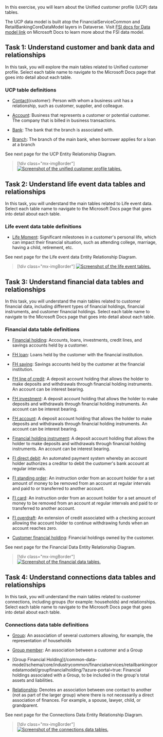 In this exercise, you will learn about the Unified customer profile (UCP) data tables.

The UCP data model is built atop the FinancialServiceCommon and RetailBankingCoreDataModel layers in Dataverse. Visit [FSI docs for Data model link](https://docs.microsoft.com/en-us/common-data-model/schema/core/industrycommon/financialservices/overview) on Microsoft Docs to learn more about the FSI data model.

## Task 1: Understand customer and bank data and relationships

In this task, you will explore the main tables related to Unified customer profile. Select each table name to navigate to the Microsoft Docs page that goes into detail about each table.

### UCP table definitions  

- [Contact](/common-data-model/schema/core/industrycommon/financialservices/financialservicescommondatamodel/contact/?azure-portal=true)(customer): Person with whom a business unit has a relationship, such as customer, supplier, and colleague.

- [Account](/common-data-model/schema/core/industrycommon/financialservices/financialservicescommondatamodel/account/?azure-portal=true): Business that represents a customer or potential customer. The company that is billed in business transactions.

- [Bank](/common-data-model/schema/core/industrycommon/financialservices/financialservicescommondatamodel/bank/?azure-portal=true):                   The bank that the branch is associated with.

- [Branch](/common-data-model/schema/core/industrycommon/financialservices/financialservicescommondatamodel/branch/?azure-portal=true): The branch of the main bank, when borrower applies for a loan at a branch

See next page for the UCP Entity Relationship Diagram.

> [!div class="mx-imgBorder"]
> [![Screenshot of the unified customer profile tables.](../media/tables.png)](../media/tables.png#lightbox)

## Task 2: Understand life event data tables and relationships

In this task, you will understand the main tables related to Life event data. Select each table name to navigate to the Microsoft Docs page that goes into detail about each table.

### Life event data table definitions

- [Life Moment](/common-data-model/schema/core/industrycommon/financialservices/retailbankingcoredatamodel/lifemoment/?azure-portal=true): Significant milestones in a customer's personal life, which can impact their financial situation, such as attending college, marriage, having a child, retirement, etc.  

See next page for the Life event data Entity Relationship Diagram.

> [!div class="mx-imgBorder"]
> [![Screenshot of the life event tables.](../media/life-event.png)](../media/life-event.png#lightbox)

## Task 3: Understand financial data tables and relationships

In this task, you will understand the main tables related to customer financial data, including different types of financial holdings, financial instruments, and customer financial holdings. Select each table name to navigate to the Microsoft Docs page that goes into detail about each table.

### Financial data table definitions

- [Financial holding](/common-data-model/schema/core/industrycommon/financialservices/retailbankingcoredatamodel/financialholding): Accounts, loans, investments, credit lines, and savings accounts held by a customer.

- [FH loan](/common-data-model/schema/core/industrycommon/financialservices/retailbankingcoredatamodel/fh_loan):                                            Loans held by the customer with the financial institution.
  
- [FH saving](/common-data-model/schema/core/industrycommon/financialservices/retailbankingcoredatamodel/fh_saving):                                        Savings accounts held by the customer at the financial institution.
  
- [FH line of credit](/common-data-model/schema/core/industrycommon/financialservices/retailbankingcoredatamodel/fh_creditline): A deposit account holding that allows the holder to make deposits and withdrawals through financial holding instruments. An account can be interest bearing.
  
- [FH investment](/common-data-model/schema/core/industrycommon/financialservices/retailbankingcoredatamodel/fh_investment): A deposit account holding that allows the holder to make deposits and withdrawals through financial holding instruments. An account can be interest bearing.
  
- [FH account](/common-data-model/schema/core/industrycommon/financialservices/retailbankingcoredatamodel/fh_account): A deposit account holding that allows the holder to make deposits and withdrawals through financial holding instruments. An account can be interest bearing.
  
- [Financial holding instrument](/common-data-model/schema/core/industrycommon/financialservices/retailbankingcoredatamodel/financialholdinginstrument): A deposit account holding that allows the holder to make deposits and withdrawals through financial holding instruments. An account can be interest bearing.
  
- [FI direct debit](/common-data-model/schema/core/industrycommon/financialservices/retailbankingcoredatamodel/fi_directdebit): An automated payment system whereby an account holder authorizes a creditor to debit the customer's bank account at regular intervals.
  
- [FI standing order](/common-data-model/schema/core/industrycommon/financialservices/retailbankingcoredatamodel/fi_standingorder): An instruction order from an account holder for a set amount of money to be removed from an account at regular intervals and paid to or transferred to another account.
  
- [FI card](/common-data-model/schema/core/industrycommon/financialservices/retailbankingcoredatamodel/fi_card):                                            An instruction order from an account holder for a set amount of money to be removed from an account at regular intervals and paid to or transferred to another account.
  
- [FI overdraft](/common-data-model/schema/core/industrycommon/financialservices/retailbankingcoredatamodel/fi_overdraft): An extension of credit associated with a checking account allowing the account holder to continue withdrawing funds when an account reaches zero.
  
- [Customer financial holding](/common-data-model/schema/core/industrycommon/financialservices/retailbankingcoredatamodel/customerfinancialholding): Financial holdings owned by the customer.

See next page for the Financial Data Entity Relationship Diagram.

> [!div class="mx-imgBorder"]
> [![Screenshot of the financial data tables.](../media/financial-data.png)](../media/financial-data.png#lightbox)

## Task 4: Understand connections data tables and relationships

In this task, you will understand the main tables related to customer connections, including groups (for example: households) and relationships. Select each table name to navigate to the Microsoft Docs page that goes into detail about each table.

### Connections data table definitions

- [Group](/common-data-model/schema/core/industrycommon/financialservices/retailbankingcoredatamodel/group/?azure-portal=true): An association of several customers allowing, for example, the representation of households

- [Group member](/common-data-model/schema/core/industrycommon/financialservices/retailbankingcoredatamodel/groupmember/?azure-portal=true): An association between a customer and a Group
  
- [Group Financial Holding](/common-data-model/schema/core/industrycommon/financialservices/retailbankingcoredatamodel/groupfinancialholding/?azure-portal=true: Financial holdings associated with a Group, to be included in the group's total assets and liabilities.
  
- [Relationship](/common-data-model/schema/core/industrycommon/financialservices/retailbankingcoredatamodel/relationship/?azure-portal=true): Denotes an association between one contact to another (not as part of the larger group) where there is not necessarily a direct association of finances. For example, a spouse, lawyer, child, or grandparent.

See next page for the Connections Data Entity Relationship Diagram.

> [!div class="mx-imgBorder"]
> [![Screenshot of the connections data tables.](../media/connections.png)](../media/connections.png#lightbox)

